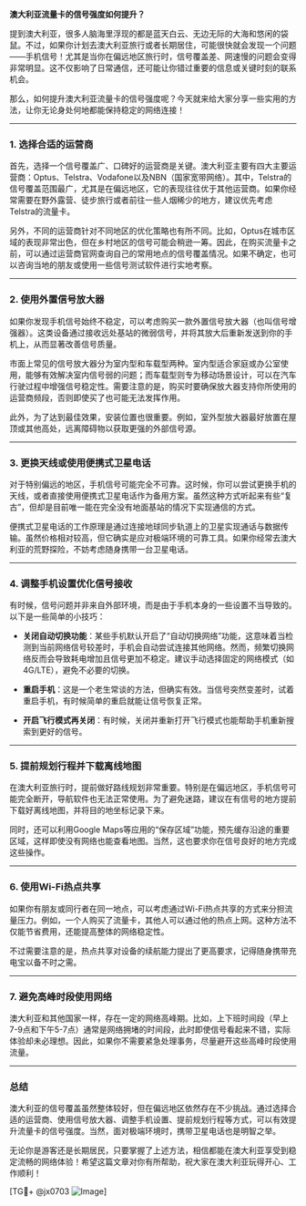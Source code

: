 **澳大利亚流量卡的信号强度如何提升？**

提到澳大利亚，很多人脑海里浮现的都是蓝天白云、无边无际的大海和悠闲的袋鼠。不过，如果你计划去澳大利亚旅行或者长期居住，可能很快就会发现一个问题——手机信号！尤其是当你在偏远地区旅行时，信号覆盖差、网速慢的问题会变得非常明显。这不仅影响了日常通信，还可能让你错过重要的信息或关键时刻的联系机会。

那么，如何提升澳大利亚流量卡的信号强度呢？今天就来给大家分享一些实用的方法，让你无论身处何地都能保持稳定的网络连接！

---

### **1. 选择合适的运营商**
首先，选择一个信号覆盖广、口碑好的运营商是关键。澳大利亚主要有四大主要运营商：Optus、Telstra、Vodafone以及NBN（国家宽带网络）。其中，Telstra的信号覆盖范围最广，尤其是在偏远地区，它的表现往往优于其他运营商。如果你经常需要在野外露营、徒步旅行或者前往一些人烟稀少的地方，建议优先考虑Telstra的流量卡。

另外，不同的运营商针对不同地区的优化策略也有所不同。比如，Optus在城市区域的表现非常出色，但在乡村地区的信号可能会稍逊一筹。因此，在购买流量卡之前，可以通过运营商官网查询自己的常用地点的信号覆盖情况。如果不确定，也可以咨询当地的朋友或使用一些信号测试软件进行实地考察。

---

### **2. 使用外置信号放大器**
如果你发现手机信号始终不稳定，可以考虑购买一款外置信号放大器（也叫信号增强器）。这类设备通过接收远处基站的微弱信号，并将其放大后重新发送到你的手机上，从而显著改善信号质量。

市面上常见的信号放大器分为室内型和车载型两种。室内型适合家庭或办公室使用，能够有效解决室内信号弱的问题；而车载型则专为移动场景设计，可以在汽车行驶过程中增强信号稳定性。需要注意的是，购买时要确保放大器支持你所使用的运营商频段，否则即使买了也可能无法发挥作用。

此外，为了达到最佳效果，安装位置也很重要。例如，室外型放大器最好放置在屋顶或其他高处，远离障碍物以获取更强的外部信号源。

---

### **3. 更换天线或使用便携式卫星电话**
对于特别偏远的地区，手机信号可能完全不可靠。这时候，你可以尝试更换手机的天线，或者直接使用便携式卫星电话作为备用方案。虽然这种方式听起来有些“复古”，但却是目前唯一能在完全没有地面基站的情况下实现通信的方式。

便携式卫星电话的工作原理是通过连接地球同步轨道上的卫星实现通话与数据传输。虽然价格相对较高，但它确实是应对极端环境的可靠工具。如果你经常去澳大利亚的荒野探险，不妨考虑随身携带一台卫星电话。

---

### **4. 调整手机设置优化信号接收**
有时候，信号问题并非来自外部环境，而是由于手机本身的一些设置不当导致的。以下是一些简单的小技巧：

- **关闭自动切换功能**：某些手机默认开启了“自动切换网络”功能，这意味着当检测到当前网络信号较差时，手机会自动尝试连接其他网络。然而，频繁切换网络反而会导致耗电增加且信号更加不稳定。建议手动选择固定的网络模式（如4G/LTE），避免不必要的切换。
  
- **重启手机**：这是一个老生常谈的方法，但确实有效。当信号突然变差时，试着重启手机，有时候简单的重启就能让信号恢复正常。

- **开启飞行模式再关闭**：有时候，关闭并重新打开飞行模式也能帮助手机重新搜索到更好的信号。

---

### **5. 提前规划行程并下载离线地图**
在澳大利亚旅行时，提前做好路线规划非常重要。特别是在偏远地区，手机信号可能完全断开，导航软件也无法正常使用。为了避免迷路，建议在有信号的地方提前下载好离线地图，并将目的地坐标记录下来。

同时，还可以利用Google Maps等应用的“保存区域”功能，预先缓存沿途的重要区域，这样即使没有网络也能查看地图。当然，这也要求你在信号良好的地方完成这些操作。

---

### **6. 使用Wi-Fi热点共享**
如果你有朋友或同行者在同一地点，可以考虑通过Wi-Fi热点共享的方式来分担流量压力。例如，一个人购买了流量卡，其他人可以通过他的热点上网。这种方法不仅能节省费用，还能提高整体的网络稳定性。

不过需要注意的是，热点共享对设备的续航能力提出了更高要求，记得随身携带充电宝以备不时之需。

---

### **7. 避免高峰时段使用网络**
澳大利亚和其他国家一样，存在一定的网络高峰期。比如，上下班时间段（早上7-9点和下午5-7点）通常是网络拥堵的时间段，此时即使信号看起来不错，实际体验却未必理想。因此，如果你不需要紧急处理事务，尽量避开这些高峰时段使用流量。

---

### **总结**
澳大利亚的信号覆盖虽然整体较好，但在偏远地区依然存在不少挑战。通过选择合适的运营商、使用信号放大器、调整手机设置、提前规划行程等方式，可以有效提升流量卡的信号强度。当然，面对极端环境时，携带卫星电话也是明智之举。

无论你是游客还是长期居民，只要掌握了上述方法，相信都能在澳大利亚享受到稳定流畅的网络体验！希望这篇文章对你有所帮助，祝大家在澳大利亚玩得开心、工作顺利！

[TG💪+ @jx0703 ![Image](https://github.com/user-attachments/assets/dbca1d08-cadb-493c-b0ec-ad6f7a83f270)]